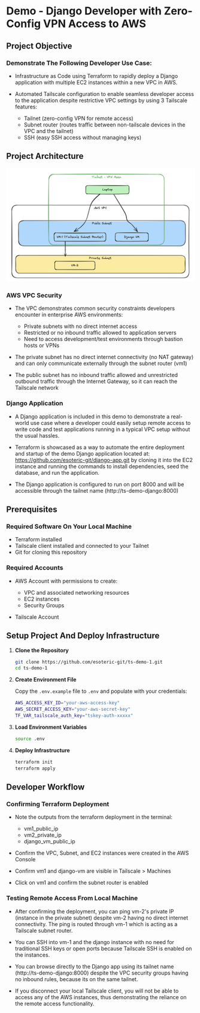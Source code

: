 # Demo - Django Developer with Zero-Config VPN Access to AWS

## Project Objective
### Demonstrate The Following Developer Use Case:

- Infrastructure as Code using Terraform to rapidly deploy a Django application with multiple EC2 instances within a new VPC in AWS. 

- Automated Tailscale configuration to enable seamless developer access to the application despite restrictive VPC settings by using 3 Tailscale features:
  - Tailnet (zero-config VPN for remote access)
  - Subnet router (routes traffic between non-tailscale devices in the VPC and the tailnet)
  - SSH (easy SSH access without managing keys)


## Project Architecture
![Project Architecture](./images/architecture.png)

### AWS VPC Security

- The VPC demonstrates common security constraints developers encounter in enterprise AWS environments:
  - Private subnets with no direct internet access
  - Restricted or no inbound traffic allowed to application servers
  - Need to access development/test environments through bastion hosts or VPNs

- The private subnet has no direct internet connectivity (no NAT gateway) and can only communicate externally through the subnet router (vm1)

- The public subnet has no inbound traffic allowed and unrestricted outbound traffic through the Internet Gateway, so it can reach the Tailscale network

### Django Application

- A Django application is included in this demo to demonstrate a real-world use case where a developer could easily setup remote access to write code and test applications running in a typical VPC setup without the usual hassles.

- Terraform is showcased as a way to automate the entire deployment and startup of the demo Django application located at: https://github.com/esoteric-git/django-app.git by cloning it into the EC2 instance and running the commands to install dependencies, seed the database, and run the application.

- The Django application is configured to run on port 8000 and will be accessible through the tailnet name (http://ts-demo-django:8000)

## Prerequisites

### Required Software On Your Local Machine

- Terraform installed 
- Tailscale client installed and connected to your Tailnet
- Git for cloning this repository

### Required Accounts

- AWS Account with permissions to create:
  - VPC and associated networking resources
  - EC2 instances
  - Security Groups

- Tailscale Account

## Setup Project And Deploy Infrastructure

1. **Clone the Repository**
   ```bash
   git clone https://github.com/esoteric-git/ts-demo-1.git
   cd ts-demo-1
   ```

2. **Create Environment File**
   
   Copy the `.env.example` file to `.env` and populate with your credentials:
   ```bash
   AWS_ACCESS_KEY_ID="your-aws-access-key"
   AWS_SECRET_ACCESS_KEY="your-aws-secret-key"
   TF_VAR_tailscale_auth_key="tskey-auth-xxxxx"
   ```

3. **Load Environment Variables**
   ```bash
   source .env
   ```

4. **Deploy Infrastructure**
   ```bash
   terraform init
   terraform apply
   ```

## Developer Workflow

### Confirming Terraform Deployment

- Note the outputs from the terraform deployment in the terminal:
  - vm1_public_ip
  - vm2_private_ip
  - django_vm_public_ip

- Confirm the VPC, Subnet, and EC2 instances were created in the AWS Console

- Confirm vm1 and django-vm are visible in Tailscale > Machines

- Click on vm1 and confirm the subnet router is enabled

### Testing Remote Access From Local Machine

- After confirming the deployment, you can ping vm-2's private IP (instance in the private subnet) despite vm-2 having no direct internet connectivity. The ping is routed through vm-1 which is acting as a Tailscale subnet router.

- You can SSH into vm-1 and the django instance with no need for traditional SSH keys or open ports because Tailscale SSH is enabled on the instances.

- You can browse directly to the Django app using its tailnet name (http://ts-demo-django:8000) despite the VPC security groups having no inbound rules, because its on the same tailnet.

- If you disconnect your local Tailscale client, you will not be able to access any of the AWS instances, thus demonstrating the reliance on the remote access functionality.
